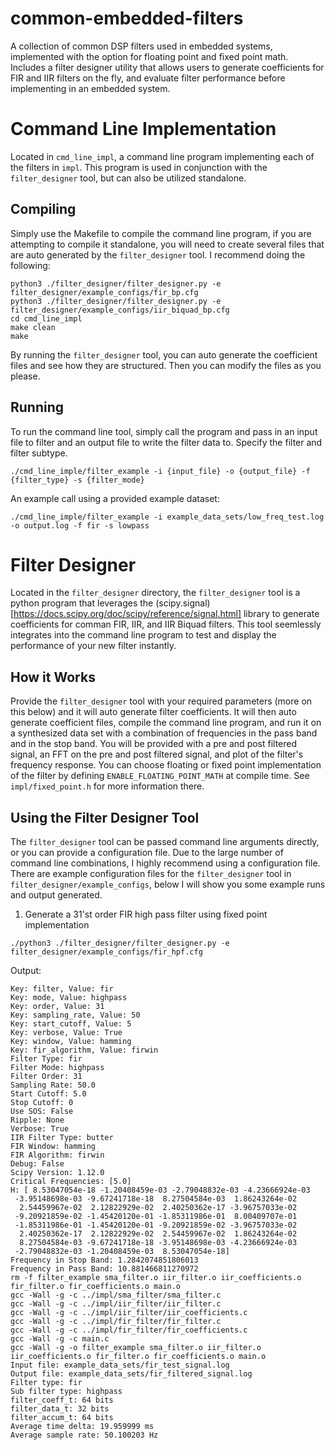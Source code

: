 # common-embedded-filters
A collection of common DSP filters used in embedded systems, implemented with the option for floating point and fixed point math. Includes a filter designer utility that allows users to generate coefficients for FIR and IIR filters on the fly, and evaluate filter performance before implementing in an embedded system.
# Command Line Implementation
Located in `cmd_line_impl`, a command line program implementing each of the filters in `impl`. This program is used in conjunction with the `filter_designer` tool, but can also be utilized standalone.
## Compiling
Simply use the Makefile to compile the command line program, if you are attempting to compile it standalone, you will need to create several files that are auto generated by the `filter_designer` tool. I recommend doing the following:
```
python3 ./filter_designer/filter_designer.py -e filter_designer/example_configs/fir_bp.cfg
python3 ./filter_designer/filter_designer.py -e filter_designer/example_configs/iir_biquad_bp.cfg
cd cmd_line_impl
make clean
make
```
By running the `filter_designer` tool, you can auto generate the coefficient files and see how they are structured. Then you can modify the files as you please.
## Running
To run the command line tool, simply call the program and pass in an input file to filter and an output file to write the filter data to. Specify the filter and filter subtype.
```
./cmd_line_imple/filter_example -i {input_file} -o {output_file} -f {filter_type} -s {filter_mode}
```
An example call using a provided example dataset:
```
./cmd_line_imple/filter_example -i example_data_sets/low_freq_test.log -o output.log -f fir -s lowpass
```
# Filter Designer
Located in the `filter_designer` directory, the `filter_designer` tool is a python program that leverages the (scipy.signal)[https://docs.scipy.org/doc/scipy/reference/signal.html] library to generate coefficients for comman FIR, IIR, and IIR Biquad filters. This tool seemlessly integrates into the command line program to test and display the performance of your new filter instantly. 
## How it Works
Provide the `filter_designer` tool with your required parameters (more on this below) and it will auto generate filter coefficients. It will then auto generate coefficient files, compile the command line program, and run it on a synthesized data set with a combination of frequencies in the pass band and in the stop band. You will be provided with a pre and post filtered signal, an FFT on the pre and post filtered signal, and plot of the filter's frequency response. You can choose floating or fixed point implementation of the filter by defining `ENABLE_FLOATING_POINT_MATH` at compile time. See `impl/fixed_point.h` for more information there.
## Using the Filter Designer Tool
The `filter_designer` tool can be passed command line arguments directly, or you can provide a configuration file. Due to the large number of command line combinations, I highly recommend using a configuration file. There are example configuration files for the `filter_designer` tool in `filter_designer/example_configs`, below I will show you some example runs and output generated.
1. Generate a 31'st order FIR high pass filter using fixed point implementation
```
./python3 ./filter_designer/filter_designer.py -e filter_designer/example_configs/fir_hpf.cfg
```
Output:
```
Key: filter, Value: fir
Key: mode, Value: highpass
Key: order, Value: 31
Key: sampling_rate, Value: 50
Key: start_cutoff, Value: 5
Key: verbose, Value: True
Key: window, Value: hamming
Key: fir_algorithm, Value: firwin
Filter Type: fir
Filter Mode: highpass
Filter Order: 31
Sampling Rate: 50.0
Start Cutoff: 5.0
Stop Cutoff: 0
Use SOS: False
Ripple: None
Verbose: True
IIR Filter Type: butter
FIR Window: hamming
FIR Algorithm: firwin
Debug: False
Scipy Version: 1.12.0
Critical Frequencies: [5.0]
H: [ 8.53047054e-18 -1.20408459e-03 -2.79048832e-03 -4.23666924e-03
 -3.95148698e-03 -9.67241718e-18  8.27504584e-03  1.86243264e-02
  2.54459967e-02  2.12822929e-02  2.40250362e-17 -3.96757033e-02
 -9.20921859e-02 -1.45420120e-01 -1.85311986e-01  8.00409707e-01
 -1.85311986e-01 -1.45420120e-01 -9.20921859e-02 -3.96757033e-02
  2.40250362e-17  2.12822929e-02  2.54459967e-02  1.86243264e-02
  8.27504584e-03 -9.67241718e-18 -3.95148698e-03 -4.23666924e-03
 -2.79048832e-03 -1.20408459e-03  8.53047054e-18]
Frequency in Stop Band: 1.2842074851806013
Frequency in Pass Band: 10.881466811270972
rm -f filter_example sma_filter.o iir_filter.o iir_coefficients.o fir_filter.o fir_coefficients.o main.o
gcc -Wall -g -c ../impl/sma_filter/sma_filter.c
gcc -Wall -g -c ../impl/iir_filter/iir_filter.c
gcc -Wall -g -c ../impl/iir_filter/iir_coefficients.c
gcc -Wall -g -c ../impl/fir_filter/fir_filter.c
gcc -Wall -g -c ../impl/fir_filter/fir_coefficients.c
gcc -Wall -g -c main.c
gcc -Wall -g -o filter_example sma_filter.o iir_filter.o iir_coefficients.o fir_filter.o fir_coefficients.o main.o
Input file: example_data_sets/fir_test_signal.log
Output file: example_data_sets/fir_filtered_signal.log
Filter type: fir
Sub filter type: highpass
filter_coeff_t: 64 bits
filter_data_t: 32 bits
filter_accum_t: 64 bits
Average time delta: 19.959999 ms
Average sample rate: 50.100203 Hz
```